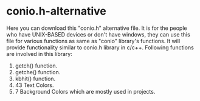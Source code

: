 # conio.h-alternative
Here you can download this "conio.h" alternative file.
It is for the people who have UNIX-BASED devices or don't have windows, they can use this file for various functions as same as "conio" library's functions.
It will provide functionality similar to conio.h library in c/c++.
Following functions are involved in this library:
1. getch() function.
2. getche() function.
3. kbhit() function.
4. 43 Text Colors.
5. 7 Background Colors which are mostly used in projects.
